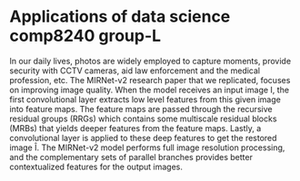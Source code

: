 # Applications of data science comp8240 group-L

In our daily lives, photos are widely employed to capture moments, provide security with CCTV cameras, aid law enforcement and the medical profession, etc. The MIRNet-v2 research paper that we replicated, focuses on improving image quality. When the model receives an input image I, the first convolutional layer extracts low level features from this given image into feature maps. The feature maps are passed through the recursive residual groups (RRGs) which contains some multiscale residual blocks (MRBs) that yields deeper features from the feature maps. Lastly, a convolutional layer is applied to these deep features to get the restored image Î.
The MIRNet-v2 model performs full image resolution processing, and the complementary sets of parallel branches provides better contextualized features for the output images.
